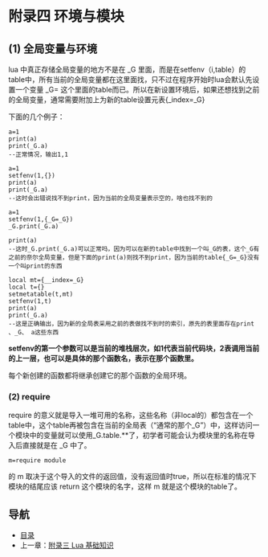 # 附录四 环境与模块

## (1) 全局变量与环境

lua 中真正存储全局变量的地方不是在 \_G 里面，而是在setfenv（i,table）的table中，所有当前的全局变量都在这里面找，只不过在程序开始时lua会默认先设置一个变量 \_G= 这个里面的table而已。所以在新设置环境后，如果还想找到之前的全局变量，通常需要附加上为新的table设置元表{\_index=\_G}

下面的几个例子：

	a=1
	print(a)
	print(_G.a)
	--正常情况，输出1,1

	a=1
	setfenv(1,{})
	print(a)
	print(_G.a)
	--这时会出错说找不到print，因为当前的全局变量表示空的，啥也找不到的

	a=1
	setfenv(1,{_G=_G})
	_G.print(_G.a)
	
	print(a)
	--这时_G.print(_G.a)可以正常吗，因为可以在新的table中找到一个叫_G的表，这个_G有之前的奈尔全局变量，但是下面的print(a)则找不到print，因为当前的table{_G=_G}没有一个叫print的东西

	local mt={__index=_G}
	local t={}
	setmetatable(t,mt)
	setfenv(1,t)
	print(a)
	print(_G.a)
	--这是正确输出，因为新的全局表采用之前的表做找不到时的索引，原先的表里面存在print 、_G、 a这些东西

**setfenv的第一个参数可以是当前的堆栈层次，如1代表当前代码块，2表调用当前的上一层，也可以是具体的那个函数名，表示在那个函数里。**

每个新创建的函数都将继承创建它的那个函数的全局环境。

### (2) require

require 的意义就是导入一堆可用的名称，这些名称（非local的）都包含在一个table中，这个table再被包含在当前的全局表（“通常的那个_G”）中，这样访问一个模块中的变量就可以使用_G.table.**了，初学者可能会认为模块里的名称在导入后直接就是在 _G 中了。

	m=require module 

的 m 取决于这个导入的文件的返回值，没有返回值时true，所以在标准的情况下模块的结尾应该 return 这个模块的名字，这样 m 就是这个模块的table了。

## 导航
* [目录](00.md)
* 上一章：[附录三 Lua 基础知识](11.md)